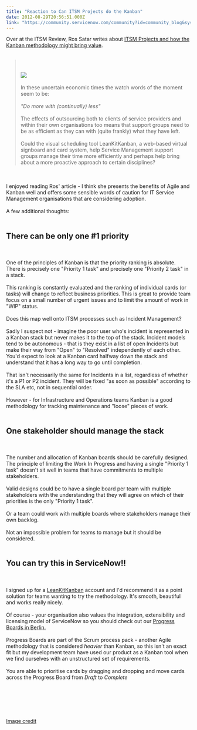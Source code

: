 ```yaml
---
title: "Reaction to Can ITSM Projects do the Kanban"
date: 2012-08-29T20:56:51.000Z
link: "https://community.servicenow.com/community?id=community_blog&sys_id=48ac2225dbd0dbc01dcaf3231f96198a"
---
```

<p>Over at the ITSM Review, Ros Satar writes about <a title="w.theitsmreview.com/2012/08/itsm-projects-kanban/" href="http://www.theitsmreview.com/2012/08/itsm-projects-kanban/">ITSM Projects and how the Kanban methodology might bring value</a>.<br /><br /><blockquote><br /><br /><img src="http://www.theitsmreview.com/wp-content/uploads/2012/08/Kanban.png" /><br /><br />In these uncertain economic times the watch words of the moment seem to be:<br /><br /><i>"Do more with (continually) less"</i><br /><br />The effects of outsourcing both to clients of service providers and within their own organisations too means that support groups need to be as efficient as they can with (quite frankly) what they have left.<br /><br />Could the visual scheduling tool LeanKitKanban, a web-based virtual signboard and card system, help Service Management support groups manage their time more efficiently and perhaps help bring about a more proactive approach to certain disciplines?<br /></blockquote><br /><br />I enjoyed reading Ros' article - I think she presents the benefits of Agile and Kanban well and offers some sensible words of caution for IT Service Management organisations that are considering adoption.<br /><br />A few additional thoughts:<br /><br /><h2>There can be only one #1 priority</h2><br /><br />One of the principles of Kanban is that the priority ranking is absolute. There is precisely one "Priority 1 task" and precisely one "Priority 2 task" in a stack.<br /><br />This ranking is constantly evaluated and the ranking of individual cards (or tasks) will change to reflect business priorities. This is great to provide team focus on a small number of urgent issues and to limit the amount of work in "WIP" status.<br /><br />Does this map well onto ITSM processes such as Incident Management?<br /><br />Sadly I suspect not - imagine the poor user who's incident is represented in a Kanban stack but never makes it to the top of the stack. Incident models tend to be autonomous - that is they exist in a list of open Incidents but make their way from "Open" to "Resolved" independently of each other. You'd expect to look at a Kanban card halfway down the stack and understand that it has a long way to go until completion.<br /><br />That isn't necessarily the same for Incidents in a list, regardless of whether it's a P1 or P2 incident. They will be fixed "as soon as possible" according to the SLA etc, not in sequential order.<br /><br />However - for Infrastructure and Operations teams Kanban is a good methodology for tracking maintenance and "loose" pieces of work. <br /><br /><h2>One stakeholder should manage the stack</h2><br /><br />The number and allocation of Kanban boards should be carefully designed. The principle of limiting the Work In Progress and having a single "Priority 1 task" doesn't sit well in teams that have commitments to multiple stakeholders.<br /><br />Valid designs could be to have a single board per team with multiple stakeholders with the understanding that they will agree on which of their priorities is the only "Priority 1 task".<br /><br />Or a team could work with multiple boards where stakeholders manage their own backlog.<br /><br />Not an impossible problem for teams to manage but it should be considered.<br /><br /><h2>You can try this in ServiceNow!!</h2><br /><br />I signed up for a <a title="eankitkanban.com/" href="https://leankitkanban.com/">LeanKitKanban</a> account and I'd recommend it as a point solution for teams wanting to try the methodology. It's smooth, beautiful and works really nicely.<br /><br />Of course - your organisation also values the integration, extensibility and licensing model of ServiceNow so you should check out our <a title="ki.servicenow.com/index.php?title=Progress_Boards" href="http://wiki.servicenow.com/index.php?title=Progress_Boards">Progress Boards in Berlin.</a><br /><br />Progress Boards are part of the Scrum process pack - another Agile methodology that is considered <i>heavier</i> than Kanban, so this isn't an exact fit but my development team have used our product as a Kanban tool when we find ourselves with an unstructured set of requirements.<br /><br />You are able to prioritise cards by dragging and dropping and move cards across the Progress Board from <i>Draft</i> to <i>Complete</i><br /><br /><img  alt="" class="jive-image" src="f649684adb909304b322f4621f9619e7.iix" /><br /><br /><br /><br /><br /><br /><a title="mmons.wikimedia.org/wiki/File:Simple-kanban-board-.jpg" href="http://commons.wikimedia.org/wiki/File:Simple-kanban-board-.jpg">Image credit</a></p>